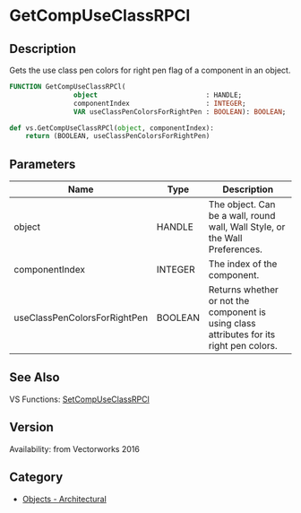 # GetCompUseClassRPCl

## Description
Gets the use class pen colors for right pen flag of a component in an object.

```pascal
FUNCTION GetCompUseClassRPCl(
				object                           : HANDLE;
				componentIndex                   : INTEGER;
				VAR useClassPenColorsForRightPen : BOOLEAN): BOOLEAN;
```

```python
def vs.GetCompUseClassRPCl(object, componentIndex):
    return (BOOLEAN, useClassPenColorsForRightPen)
```

## Parameters
|Name|Type|Description|
|---|---|---|
|object|HANDLE|The object. Can be a wall, round wall, Wall Style, or the Wall Preferences.|
|componentIndex|INTEGER|The index of the component.|
|useClassPenColorsForRightPen|BOOLEAN|Returns whether or not the component is using class attributes for its right pen colors.|

## See Also
VS Functions:
[SetCompUseClassRPCl](SetCompUseClassRPCl.md)

## Version
Availability: from Vectorworks 2016

## Category
* [Objects - Architectural](../Categories/Objects%20-%20Architectural.md)
